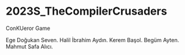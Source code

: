 # 2023S_TheCompilerCrusaders
ConKUeror Game

Ege Doğukan Seven. 
Halil İbrahim Aydın. 
Kerem Başol. 
Begüm Ayten. 
Mahmut Safa Alıcı. 
